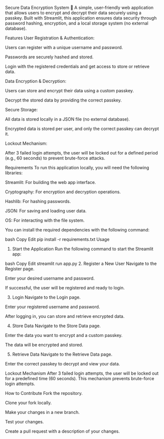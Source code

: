 Secure Data Encryption System
🔐 A simple, user-friendly web application that allows users to encrypt and decrypt their data securely using a passkey. Built with Streamlit, this application ensures data security through password hashing, encryption, and a local storage system (no external database).

Features
User Registration & Authentication:

Users can register with a unique username and password.

Passwords are securely hashed and stored.

Login with the registered credentials and get access to store or retrieve data.

Data Encryption & Decryption:

Users can store and encrypt their data using a custom passkey.

Decrypt the stored data by providing the correct passkey.

Secure Storage:

All data is stored locally in a JSON file (no external database).

Encrypted data is stored per user, and only the correct passkey can decrypt it.

Lockout Mechanism:

After 3 failed login attempts, the user will be locked out for a defined period (e.g., 60 seconds) to prevent brute-force attacks.

Requirements
To run this application locally, you will need the following libraries:

Streamlit: For building the web app interface.

Cryptography: For encryption and decryption operations.

Hashlib: For hashing passwords.

JSON: For saving and loading user data.

OS: For interacting with the file system.

You can install the required dependencies with the following command:

bash
Copy
Edit
pip install -r requirements.txt
Usage
1. Start the Application
Run the following command to start the Streamlit app:

bash
Copy
Edit
streamlit run app.py
2. Register a New User
Navigate to the Register page.

Enter your desired username and password.

If successful, the user will be registered and ready to login.

3. Login
Navigate to the Login page.

Enter your registered username and password.

After logging in, you can store and retrieve encrypted data.

4. Store Data
Navigate to the Store Data page.

Enter the data you want to encrypt and a custom passkey.

The data will be encrypted and stored.

5. Retrieve Data
Navigate to the Retrieve Data page.

Enter the correct passkey to decrypt and view your data.

Lockout Mechanism
After 3 failed login attempts, the user will be locked out for a predefined time (60 seconds). This mechanism prevents brute-force login attempts.

How to Contribute
Fork the repository.

Clone your fork locally.

Make your changes in a new branch.

Test your changes.

Create a pull request with a description of your changes.
